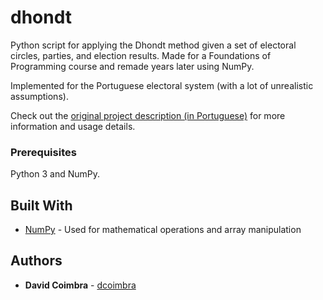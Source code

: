 # dhondt
Python script for applying the Dhondt method given a set of electoral circles, parties, and election results. 
Made for a Foundations of Programming course and remade years later using NumPy.

Implemented for the Portuguese electoral system (with a lot of unrealistic assumptions).

Check out the [original project description (in Portuguese)](https://github.com/HiveMindize/dhondt/blob/master/dhondt.pdf) for more information and usage details.

### Prerequisites
Python 3 and NumPy.

## Built With
* [NumPy](https://numpy.org/) - Used for mathematical operations and array manipulation


## Authors

* **David Coimbra** - [dcoimbra](https://github.com/dcoimbra)
